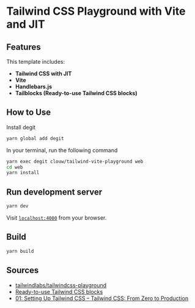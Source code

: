 # Tailwind CSS Playground with Vite and JIT

## Features

This template includes:

- **Tailwind CSS with JIT**
- **Vite**
- **Handlebars.js**
- **Tailblocks (Ready-to-use Tailwind CSS blocks)**

## How to Use

Install degit

```bash
yarn global add degit
```

In your terminal, run the following command

```bash
yarn exec degit clouw/tailwind-vite-playground web
cd web
yarn install
```

## Run development server

```bash
yarn dev
```

Visit [`localhost:4000`](http://localhost:4000) from your browser.

## Build

```bash
yarn build
```

## Sources

- [tailwindlabs/tailwindcss-playground](https://github.com/tailwindlabs/tailwindcss-playground)
- [Ready-to-use Tailwind CSS blocks](https://mertjf.github.io/tailblocks/)
- [01: Setting Up Tailwind CSS – Tailwind CSS: From Zero to Production](https://youtu.be/qYgogv4R8zg)
